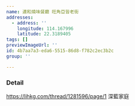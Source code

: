```yaml
---
name: 連和燒味餐廳 旺角亞皆老街
addresses:
  - address: ''
    longitude: 114.167996
    latitude: 22.3189405
tags: []
previewImageUrl: ''
id: 4b7aa7a3-eda6-5515-86d8-f782c2ec3b2c
group: ''

---
```

### Detail
https://lihkg.com/thread/1281596/page/1
深藍家庭

